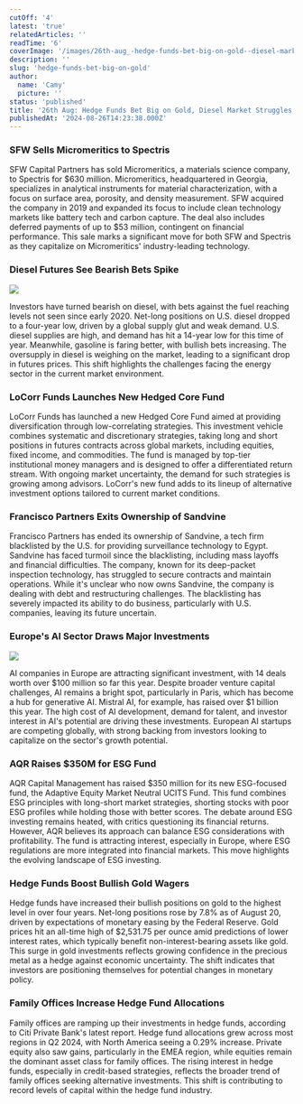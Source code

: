 ```yaml
---
cutOff: '4'
latest: 'true'
relatedArticles: ''
readTime: '6'
coverImage: '/images/26th-aug_-hedge-funds-bet-big-on-gold--diesel-market-struggles-b-U3Nj.webp'
description: ''
slug: 'hedge-funds-bet-big-on-gold'
author:
  name: 'Camy'
  picture: ''
status: 'published'
title: '26th Aug: Hedge Funds Bet Big on Gold, Diesel Market Struggles'
publishedAt: '2024-08-26T14:23:38.000Z'
---
```


### SFW Sells Micromeritics to Spectris

SFW Capital Partners has sold Micromeritics, a materials science company, to Spectris for $630 million. Micromeritics, headquartered in Georgia, specializes in analytical instruments for material characterization, with a focus on surface area, porosity, and density measurement. SFW acquired the company in 2019 and expanded its focus to include clean technology markets like battery tech and carbon capture. The deal also includes deferred payments of up to $53 million, contingent on financial performance. This sale marks a significant move for both SFW and Spectris as they capitalize on Micromeritics' industry-leading technology.

### Diesel Futures See Bearish Bets Spike

![](/images/26th-aug_-hedge-funds-bet-big-on-gold--diesel-market-struggles-a-g5OD.webp)

Investors have turned bearish on diesel, with bets against the fuel reaching levels not seen since early 2020. Net-long positions on U.S. diesel dropped to a four-year low, driven by a global supply glut and weak demand. U.S. diesel supplies are high, and demand has hit a 14-year low for this time of year. Meanwhile, gasoline is faring better, with bullish bets increasing. The oversupply in diesel is weighing on the market, leading to a significant drop in futures prices. This shift highlights the challenges facing the energy sector in the current market environment.

### LoCorr Funds Launches New Hedged Core Fund

LoCorr Funds has launched a new Hedged Core Fund aimed at providing diversification through low-correlating strategies. This investment vehicle combines systematic and discretionary strategies, taking long and short positions in futures contracts across global markets, including equities, fixed income, and commodities. The fund is managed by top-tier institutional money managers and is designed to offer a differentiated return stream. With ongoing market uncertainty, the demand for such strategies is growing among advisors. LoCorr's new fund adds to its lineup of alternative investment options tailored to current market conditions.

### Francisco Partners Exits Ownership of Sandvine

Francisco Partners has ended its ownership of Sandvine, a tech firm blacklisted by the U.S. for providing surveillance technology to Egypt. Sandvine has faced turmoil since the blacklisting, including mass layoffs and financial difficulties. The company, known for its deep-packet inspection technology, has struggled to secure contracts and maintain operations. While it's unclear who now owns Sandvine, the company is dealing with debt and restructuring challenges. The blacklisting has severely impacted its ability to do business, particularly with U.S. companies, leaving its future uncertain.

### Europe's AI Sector Draws Major Investments

![](/images/26th-aug_-hedge-funds-bet-big-on-gold--diesel-market-struggles-b-c4NT.webp)

AI companies in Europe are attracting significant investment, with 14 deals worth over $100 million so far this year. Despite broader venture capital challenges, AI remains a bright spot, particularly in Paris, which has become a hub for generative AI. Mistral AI, for example, has raised over $1 billion this year. The high cost of AI development, demand for talent, and investor interest in AI's potential are driving these investments. European AI startups are competing globally, with strong backing from investors looking to capitalize on the sector's growth potential.

### AQR Raises $350M for ESG Fund

AQR Capital Management has raised $350 million for its new ESG-focused fund, the Adaptive Equity Market Neutral UCITS Fund. This fund combines ESG principles with long-short market strategies, shorting stocks with poor ESG profiles while holding those with better scores. The debate around ESG investing remains heated, with critics questioning its financial returns. However, AQR believes its approach can balance ESG considerations with profitability. The fund is attracting interest, especially in Europe, where ESG regulations are more integrated into financial markets. This move highlights the evolving landscape of ESG investing.

### Hedge Funds Boost Bullish Gold Wagers

Hedge funds have increased their bullish positions on gold to the highest level in over four years. Net-long positions rose by 7.8% as of August 20, driven by expectations of monetary easing by the Federal Reserve. Gold prices hit an all-time high of $2,531.75 per ounce amid predictions of lower interest rates, which typically benefit non-interest-bearing assets like gold. This surge in gold investments reflects growing confidence in the precious metal as a hedge against economic uncertainty. The shift indicates that investors are positioning themselves for potential changes in monetary policy.

### Family Offices Increase Hedge Fund Allocations

Family offices are ramping up their investments in hedge funds, according to Citi Private Bank's latest report. Hedge fund allocations grew across most regions in Q2 2024, with North America seeing a 0.29% increase. Private equity also saw gains, particularly in the EMEA region, while equities remain the dominant asset class for family offices. The rising interest in hedge funds, especially in credit-based strategies, reflects the broader trend of family offices seeking alternative investments. This shift is contributing to record levels of capital within the hedge fund industry.